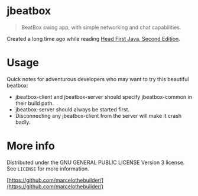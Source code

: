 # jbeatbox
> BeatBox swing app, with simple networking and chat capabilities.

Created a long time ago while reading [Head First Java, Second Edition](http://www.headfirstlabs.com/books/hfjava/).

# Usage

Quick notes for adventurous developers who may want to try this beautiful beatbox:

* jbeatbox-client and jbeatbox-server should specify jbeatbox-common in their build path.
* jbeatbox-server should always be started first.
* Disconnecting any jbeatbox-client from the server will make it crash badly.

# More info

Distributed under the GNU GENERAL PUBLIC LICENSE Version 3 license. See ``LICENSE`` for more information.

[https://github.com/marcelothebuilder/](https://github.com/marcelothebuilder/)
